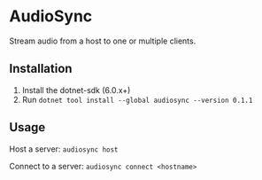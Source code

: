 # AudioSync

Stream audio from a host to one or multiple clients.

## Installation

1. Install the dotnet-sdk (6.0.x+)
2. Run `dotnet tool install --global audiosync --version 0.1.1`

## Usage

Host a server: `audiosync host`

Connect to a server: `audiosync connect <hostname>`
